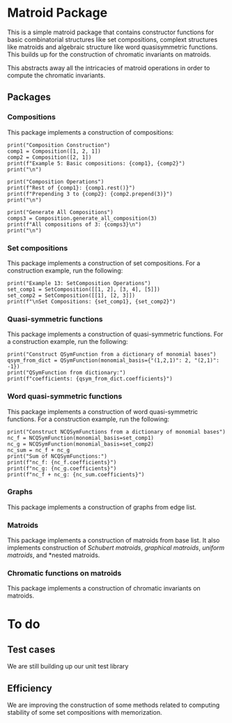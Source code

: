 # Matroid Package


This is a simple matroid package that contains constructor functions for basic combinatorial structures like set compositions, complext structures like matroids and algebraic structure like word quasisymmetric functions.
This builds up for the construction of chromatic invariants on matroids.

This abstracts away all the intricacies of matroid operations in order to compute the chromatic invariants.


## Packages

### Compositions

This package implements a construction of compositions:

```
print("Composition Construction")
comp1 = Composition([1, 2, 1])
comp2 = Composition([2, 1])
print(f"Example 5: Basic compositions: {comp1}, {comp2}")
print("\n")

print("Composition Operations")
print(f"Rest of {comp1}: {comp1.rest()}")
print(f"Prepending 3 to {comp2}: {comp2.prepend(3)}")
print("\n")

print("Generate All Compositions")
comps3 = Composition.generate_all_composition(3)
print(f"All compositions of 3: {comps3}\n")
print("\n")
```


### Set compositions

This package implements a construction of set compositions.
For a construction example, run the following:

```
print("Example 13: SetComposition Operations")
set_comp1 = SetComposition([[1, 2], [3, 4], [5]])
set_comp2 = SetComposition([[1], [2, 3]])
print(f"\nSet Compositions: {set_comp1}, {set_comp2}")
```


### Quasi-symmetric functions

This package implements a construction of quasi-symmetric functions.
For a construction example, run the following:
```
print("Construct QSymFunction from a dictionary of monomial bases")
qsym_from_dict = QSymFunction(monomial_basis={"(1,2,1)": 2, "(2,1)": -1})
print("QSymFunction from dictionary:")
print(f"coefficients: {qsym_from_dict.coefficients}")
```

### Word quasi-symmetric functions

This package implements a construction of word quasi-symmetric functions.
For a construction example, run the following:
```
print("Construct NCQSymFunctions from a dictionary of monomial bases")
nc_f = NCQSymFunction(monomial_basis=set_comp1)
nc_g = NCQSymFunction(monomial_basis=set_comp2)
nc_sum = nc_f + nc_g
print("Sum of NCQSymFunctions:")
print(f"nc_f: {nc_f.coefficients}")
print(f"nc_g: {nc_g.coefficients}")
print(f"nc_f + nc_g: {nc_sum.coefficients}")
```

### Graphs
This package implements a construction of graphs from edge list.

### Matroids

This package implements a construction of matroids from base list.
It also implements construction of *Schubert matroids*, *graphical matroids*, *uniform matroids*, and *nested matroids.


### Chromatic functions on matroids

This package implements a construction of chromatic invariants on matroids.



# To do

## Test cases

We are still building up our unit test library

## Efficiency

We are improving the construction of some methods related to computing stability of some set compositions with memorization.